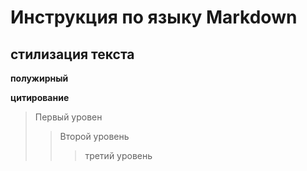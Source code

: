 # Инструкция по языку Markdown

## стилизация текста 


**полужирный**

**цитирование**
> Первый уровен
>>Второй уровень
>>> третий уровень 